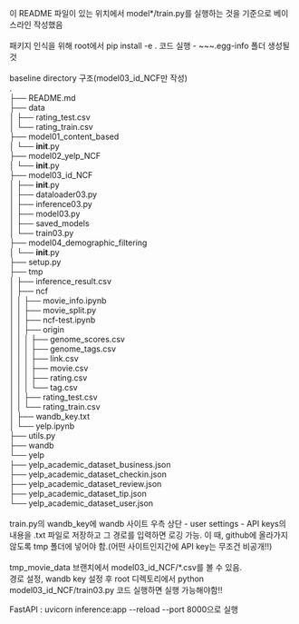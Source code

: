 이 README 파일이 있는 위치에서 model*/train.py를 실행하는 것을 기준으로 베이스라인 작성했음 <br>
<br>
패키지 인식을 위해 root에서 pip install -e . 코드 실행 - ~~~.egg-info 폴더 생성될 것 <br>
<br>
baseline directory 구조(model03_id_NCF만 작성) <br>
. <br>
├── README.md <br>
├── data <br>
│   ├── rating_test.csv <br>
│   └── rating_train.csv <br>
├── model01_content_based <br>
│   └── __init__.py <br>
├── model02_yelp_NCF <br>
│   └── __init__.py <br>
├── model03_id_NCF <br>
│   ├── __init__.py <br>
│   ├── dataloader03.py <br>
│   ├── inference03.py <br>
│   ├── model03.py <br>
│   ├── saved_models <br>
│   └── train03.py <br>
├── model04_demographic_filtering <br>
│   └── __init__.py <br>
├── setup.py <br>
├── tmp <br>
│   ├── inference_result.csv <br>
│   ├── ncf <br>
│   │   ├── movie_info.ipynb <br>
│   │   ├── movie_split.py <br>
│   │   ├── ncf-test.ipynb <br>
│   │   ├── origin <br>
│   │   │   ├── genome_scores.csv <br>
│   │   │   ├── genome_tags.csv <br>
│   │   │   ├── link.csv <br>
│   │   │   ├── movie.csv <br>
│   │   │   ├── rating.csv <br>
│   │   │   └── tag.csv <br>
│   │   ├── rating_test.csv <br>
│   │   └── rating_train.csv <br>
│   ├── wandb_key.txt <br>
│   └── yelp.ipynb <br>
├── utils.py <br>
├── wandb <br>
└── yelp <br>
    ├── yelp_academic_dataset_business.json <br>
    ├── yelp_academic_dataset_checkin.json <br>
    ├── yelp_academic_dataset_review.json <br>
    ├── yelp_academic_dataset_tip.json <br>
    └── yelp_academic_dataset_user.json <br>
<br>
train.py의 wandb_key에 wandb 사이트 우측 상단 - user settings - API keys의 내용을 .txt 파일로 저장하고 그 경로를 입력하면 로깅 가능. 이 때, github에 올라가지 않도록 tmp 폴더에 넣어야 함.(어떤 사이트인지간에 API key는 무조건 비공개!!) <br>
<br>
tmp_movie_data 브랜치에서 model03_id_NCF/*.csv를 볼 수 있음. <br>
경로 설정, wandb key 설정 후 root 디렉토리에서 python model03_id_NCF/train03.py 코드 실행하면 실행 가능해야함!! <br>

FastAPI : uvicorn inference:app --reload --port 8000으로 실행